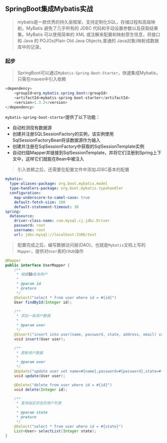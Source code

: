 ## SpringBoot集成Mybatis实战

> mybatis是一款优秀的持久层框架，支持定制化SQL，存储过程和高级映射。MyBatis 避免了几乎所有的 JDBC 代码和手动设置参数以及获取结果集。MyBatis 可以使用简单的 XML 或注解来配置和映射原生信息，将接口和 Java 的 POJOs(Plain Old Java Objects,普通的 Java对象)映射成数据库中的记录。

### 起步

> SpringBoot可以通过`MyBatis-Spring-Boot-Starter`，快速集成Mybatis，只需在maven中引入依赖

```java
<dependency>
    <groupId>org.mybatis.spring.boot</groupId>
    <artifactId>mybatis-spring-boot-starter</artifactId>
    <version>1.3.2</version>
</dependency>
```
`mybatis-spring-boot-starter`提供了以下功能：
- 自动检测现有数据源
- 创建并注册SQLSessionFactory的实例，该实例使用SqlSessionFactoryBean将该数据源作为输入
- 创建并注册在SqlSessionFactory中获取的SqlSessionTemplate实例
- 自动扫描Mapper并链接到SqlSessionTemplate，并将它们注册到Spring上下文中，这样它们就能在Bean中被注入
<!-- more -->
> 引入依赖之后，还需要在配置文件中添加JDBC基本的配置

```yaml
mybatis:
  type-aliases-package: org.boot.mybatis.model
  type-handlers-package: org.boot.mybatis.typehandler
  configuration:
    map-underscore-to-camel-case: true
    default-fetch-size: 100
    default-statement-timeout: 30
spring:
  datasource:
    driver-class-name: com.mysql.cj.jdbc.Driver
    password: root
    username: root
    url: jdbc:mysql://localhost:3306/test
```

> 配置完成之后，编写数据访问层(DAO)，也就是`Mybatis`文档上写的`Mapper`，提供对`User`表的`CRUD`操作

```java
@Mapper
public interface UserMapper {
    /**
     * 根据ID查询用户
     *
     * @param id
     * @return
     */
    @Select("select * from user where id = #{id}")
    User findById(Integer id);

    /**
     * 添加一条用户数据
     *
     * @param user
     */
    @Insert("insert into user(name, password, state, address, email) values (#{name}, #{password}, #{state}, #{address}, #{email})")
    void insert(User user);

    /**
     * 更新用户数据
     *
     * @param user
     */
    @Update("update user set name=#{name},password=#{password},state=#{state},address=#{address},email=#{email} where id=#{id}")
    void update(User user);

    @Delete("delete from user where id = #{id}")
    void delete(Integer id);

    /**
     * 查询指定状态的用户列表
     *
     * @param state
     * @return
     */
    @Select("select * from user where id = #{state}")
    List<User> selectList(Integer state);
}

```